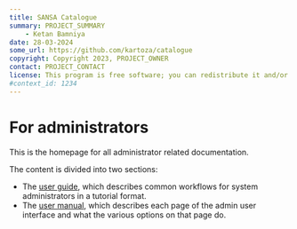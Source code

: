 ```yaml
---
title: SANSA Catalogue
summary: PROJECT_SUMMARY
    - Ketan Bamniya
date: 28-03-2024
some_url: https://github.com/kartoza/catalogue
copyright: Copyright 2023, PROJECT_OWNER
contact: PROJECT_CONTACT
license: This program is free software; you can redistribute it and/or modify it under the terms of the GNU Affero General Public License as published by the Free Software Foundation; either version 3 of the License, or (at your option) any later version.
#context_id: 1234
---
```


# For administrators
<!-- To Be Populated -->

This is the homepage for all administrator related documentation.

The content is divided into two sections:

* The [user guide](guide/index.md), which describes common workflows for system administrators in a tutorial format.
* The [user manual](manual/index.md), which describes each page of the admin user interface and what the various options on that page do.
